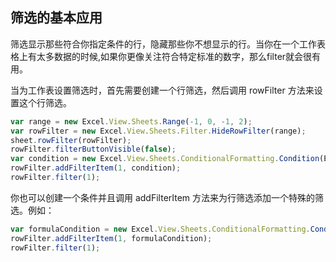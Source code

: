 ## 筛选的基本应用
筛选显示那些符合你指定条件的行，隐藏那些你不想显示的行。当你在一个工作表格上有太多数据的时候,如果你更像关注符合特定标准的数字，那么filter就会很有用。

当为工作表设置筛选时，首先需要创建一个行筛选，然后调用 rowFilter 方法来设置这个行筛选。
```JavaScript
var range = new Excel.View.Sheets.Range(-1, 0, -1, 2);
var rowFilter = new Excel.View.Sheets.Filter.HideRowFilter(range);
sheet.rowFilter(rowFilter);
rowFilter.filterButtonVisible(false);
var condition = new Excel.View.Sheets.ConditionalFormatting.Condition(Excel.View.Sheets.ConditionalFormatting.ConditionType.textCondition, {compareType: Excel.View.Sheets.ConditionalFormatting.TextCompareType.contains,expected: '*e*'});
rowFilter.addFilterItem(1, condition); 
rowFilter.filter(1);
```

你也可以创建一个条件并且调用 addFilterItem 方法来为行筛选添加一个特殊的筛选。例如：
```JavaScript
var formulaCondition = new Excel.View.Sheets.ConditionalFormatting.Condition(Excel.View.Sheets.ConditionalFormatting.ConditionType.formulaCondition, {customValueType: Excel.View.Sheets.ConditionalFormatting.CustomValueType.empty,formula: null});
rowFilter.addFilterItem(1, formulaCondition);
rowFilter.filter(1);
```
